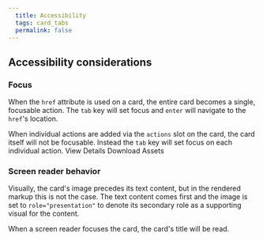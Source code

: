 ```yaml
---
  title: Accessibility
  tags: card_tabs
  permalink: false
---
```


## Accessibility considerations

### Focus

When the `href` attribute is used on a card, the entire card becomes a single, focusable action. The `tab` key will set focus and `enter` will navigate to the `href`'s location.

<esds-rendered-example label="href attribute (single focus target)">
  <esds-card style="width: 350px" img-src="/images/card/New Zealand Mount Cook.png" title="View the latest release" description="We've moved mountains with our latest changes." href="http://example.com"></esds-card>
</esds-rendered-example>

When individual actions are added via the `actions` slot on the card, the card itself will not be focusable. Instead the `tab` key will set focus on each individual action.
<esds-rendered-example label="Two actions (multiple focus targets)">
<esds-card style="width: 350px" img-src="/images/card/Interlaken Dusk.png" title="Release details" description="Learn more about the release details or download the latest design assets">
<esds-button slot="actions" size="small" variant="secondary">View Details</esds-button>
<esds-button slot="actions" size="small" variant="secondary">Download Assets</esds-button>
</esds-card>
</esds-rendered-example>

### Screen reader behavior

Visually, the card's image precedes its text content, but in the rendered markup this is not the case. The text content comes first and the image is set to `role="presentation"` to denote its secondary role as a supporting visual for the content.

When a screen reader focuses the card, the card's title will be read.

<esds-rendered-example>
<esds-card style="width: 350px" href="http://example.com/v4" title="Release details" description="Learn more about the release details or download the latest design assets" img-src="/images/landscape.png">
</esds-card>
</esds-rendered-example>
